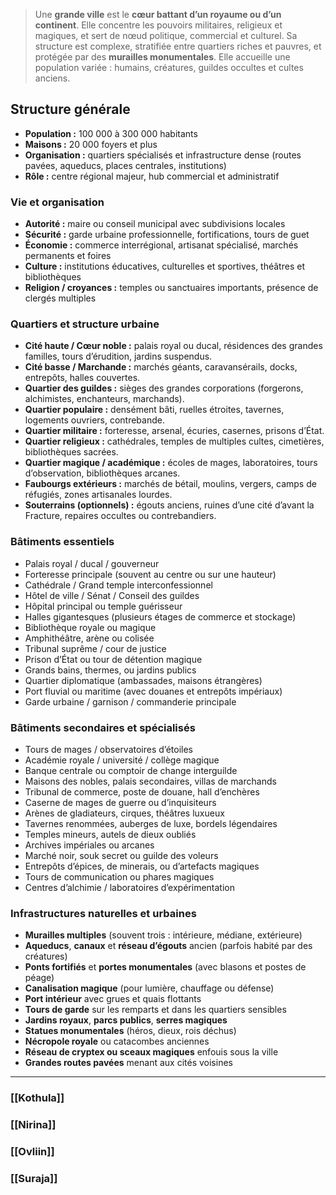 > Une **grande ville** est le **cœur battant d’un royaume ou d’un continent**.
> Elle concentre les pouvoirs militaires, religieux et magiques, et sert de nœud politique, commercial et culturel.
> Sa structure est complexe, stratifiée entre quartiers riches et pauvres, et protégée par des **murailles monumentales**.
> Elle accueille une population variée : humains, créatures, guildes occultes et cultes anciens.


## Structure générale
- **Population :** 100 000 à 300 000 habitants
- **Maisons :** 20 000 foyers et plus
- **Organisation :** quartiers spécialisés et infrastructure dense (routes pavées, aqueducs, places centrales, institutions)
- **Rôle :** centre régional majeur, hub commercial et administratif

### Vie et organisation
- **Autorité :** maire ou conseil municipal avec subdivisions locales
- **Sécurité :** garde urbaine professionnelle, fortifications, tours de guet
- **Économie :** commerce interrégional, artisanat spécialisé, marchés permanents et foires
- **Culture :** institutions éducatives, culturelles et sportives, théâtres et bibliothèques
- **Religion / croyances :** temples ou sanctuaires importants, présence de clergés multiples

### Quartiers et structure urbaine
- **Cité haute / Cœur noble :** palais royal ou ducal, résidences des grandes familles, tours d’érudition, jardins suspendus.
- **Cité basse / Marchande :** marchés géants, caravansérails, docks, entrepôts, halles couvertes.
- **Quartier des guildes :** sièges des grandes corporations (forgerons, alchimistes, enchanteurs, marchands).
- **Quartier populaire :** densément bâti, ruelles étroites, tavernes, logements ouvriers, contrebande.
- **Quartier militaire :** forteresse, arsenal, écuries, casernes, prisons d’État.
- **Quartier religieux :** cathédrales, temples de multiples cultes, cimetières, bibliothèques sacrées.
- **Quartier magique / académique :** écoles de mages, laboratoires, tours d’observation, bibliothèques arcanes.
- **Faubourgs extérieurs :** marchés de bétail, moulins, vergers, camps de réfugiés, zones artisanales lourdes.
- **Souterrains (optionnels) :** égouts anciens, ruines d’une cité d’avant la Fracture, repaires occultes ou contrebandiers.

### Bâtiments essentiels
- Palais royal / ducal / gouverneur
- Forteresse principale (souvent au centre ou sur une hauteur)
- Cathédrale / Grand temple interconfessionnel
- Hôtel de ville / Sénat / Conseil des guildes
- Hôpital principal ou temple guérisseur
- Halles gigantesques (plusieurs étages de commerce et stockage)
- Bibliothèque royale ou magique
- Amphithéâtre, arène ou colisée
- Tribunal suprême / cour de justice
- Prison d’État ou tour de détention magique
- Grands bains, thermes, ou jardins publics
- Quartier diplomatique (ambassades, maisons étrangères)
- Port fluvial ou maritime (avec douanes et entrepôts impériaux)
- Garde urbaine / garnison / commanderie principale

### Bâtiments secondaires et spécialisés
- Tours de mages / observatoires d’étoiles
- Académie royale / université / collège magique
- Banque centrale ou comptoir de change interguilde
- Maisons des nobles, palais secondaires, villas de marchands
- Tribunal de commerce, poste de douane, hall d’enchères
- Caserne de mages de guerre ou d’inquisiteurs
- Arènes de gladiateurs, cirques, théâtres luxueux
- Tavernes renommées, auberges de luxe, bordels légendaires
- Temples mineurs, autels de dieux oubliés
- Archives impériales ou arcanes
- Marché noir, souk secret ou guilde des voleurs
- Entrepôts d’épices, de minerais, ou d’artefacts magiques
- Tours de communication ou phares magiques
- Centres d’alchimie / laboratoires d’expérimentation

### Infrastructures naturelles et urbaines
- **Murailles multiples** (souvent trois : intérieure, médiane, extérieure)
- **Aqueducs**, **canaux** et **réseau d’égouts** ancien (parfois habité par des créatures)
- **Ponts fortifiés** et **portes monumentales** (avec blasons et postes de péage)
- **Canalisation magique** (pour lumière, chauffage ou défense)
- **Port intérieur** avec grues et quais flottants
- **Tours de garde** sur les remparts et dans les quartiers sensibles
- **Jardins royaux**, **parcs publics**, **serres magiques**
- **Statues monumentales** (héros, dieux, rois déchus)
- **Nécropole royale** ou catacombes anciennes
- **Réseau de cryptex ou sceaux magiques** enfouis sous la ville
- **Grandes routes pavées** menant aux cités voisines

---

### [[Kothula]]

### [[Nirina]]

### [[Ovliin]]

### [[Suraja]]
